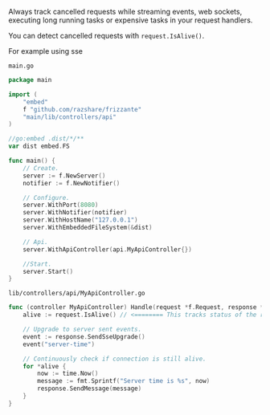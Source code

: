 Always track cancelled requests while streaming events, web sockets, executing long running tasks or expensive tasks in your request handlers.

You can detect cancelled requests with `request.IsAlive()`.

For example using sse

`main.go`
```go
package main

import (
	"embed"
	f "github.com/razshare/frizzante"
	"main/lib/controllers/api"
)

//go:embed .dist/*/**
var dist embed.FS

func main() {
	// Create.
	server := f.NewServer()
	notifier := f.NewNotifier()

	// Configure.
	server.WithPort(8080)
	server.WithNotifier(notifier)
	server.WithHostName("127.0.0.1")
	server.WithEmbeddedFileSystem(&dist)

	// Api.
	server.WithApiController(api.MyApiController{})

	//Start.
	server.Start()
}
```

`lib/controllers/api/MyApiController.go`
```go
func (controller MyApiController) Handle(request *f.Request, response *f.Response) {
	alive := request.IsAlive() // <======== This tracks status of the request.

	// Upgrade to server sent events.
	event := response.SendSseUpgrade()
	event("server-time")

	// Continuously check if connection is still alive.
	for *alive {
		now := time.Now()
		message := fmt.Sprintf("Server time is %s", now)
		response.SendMessage(message)
	}
}
```